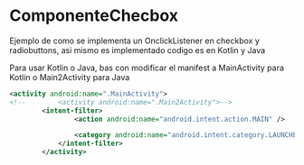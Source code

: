 # ComponenteChecbox
Ejemplo de como se implementa un OnclickListener en checkbox y radiobuttons, asi mismo es implementado codigo es en Kotlin y Java

Para usar Kotlin o Java, bas con modificar el manifest a MainActivity para Kotlin o Main2Activity para Java

```xml
<activity android:name=".MainActivity">
<!--        <activity android:name=".Main2Activity">-->
        <intent-filter>
                <action android:name="android.intent.action.MAIN" />

                <category android:name="android.intent.category.LAUNCHER" />
            </intent-filter>
        </activity>
```

